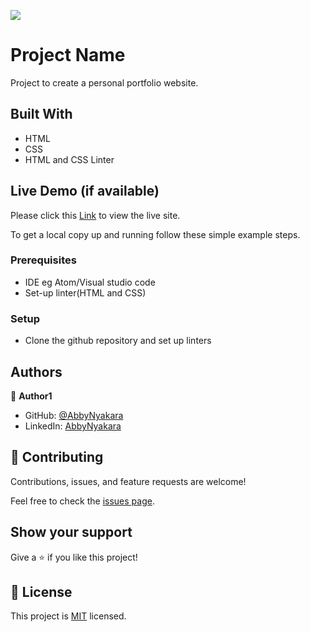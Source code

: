 ![](https://img.shields.io/badge/Microverse-blueviolet)

# Project Name

Project to create a personal portfolio website.

## Built With

- HTML
- CSS
- HTML and CSS Linter


## Live Demo (if available)

Please click this [Link](https://abbynyakara.github.io/PortfolioWebsite/) to view the live site. 


To get a local copy up and running follow these simple example steps.

### Prerequisites
- IDE eg Atom/Visual studio code 
- Set-up linter(HTML and CSS)

### Setup
- Clone the github repository and set up linters 

## Authors
👤 **Author1**

- GitHub: [@AbbyNyakara](https://github.com/AbbyNyakara)
- LinkedIn: [AbbyNyakara](https://linkedin.com/in/AbbyNyakara)

## 🤝 Contributing

Contributions, issues, and feature requests are welcome!

Feel free to check the [issues page](../../issues/).

## Show your support

Give a ⭐️ if you like this project!

## 📝 License

This project is [MIT](./MIT.md) licensed.

